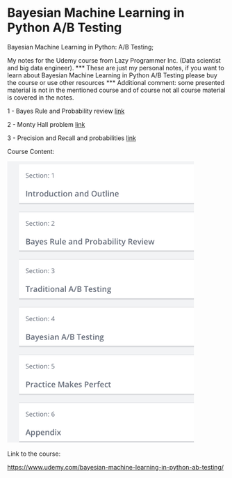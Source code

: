 # Bayesian Machine Learning in Python A/B Testing

Bayesian Machine Learning in Python: A/B Testing; 

My notes for the Udemy course from Lazy Programmer Inc. (Data scientist and big data engineer). 
*** These are just my personal notes, if you want to learn about Bayesian Machine Learning in Python A/B Testing 
please buy the course or use other resources ***
Additional comment: some presented material is not in the mentioned course and of course not all 
course material is covered in the notes.

1 - Bayes Rule and Probability review  [link](https://github.com/tpalczew/Bayesian-Machine-Learning-in-Python-A-B-Testing/blob/master/1%20-%20Bayes_Rule_and_Probability_review.ipynb)

2 - Monty Hall problem [link](https://github.com/tpalczew/Bayesian-Machine-Learning-in-Python-A-B-Testing/blob/master/2%20-%20Monty_Hall.ipynb)

3 - Precision and Recall and probabilities [link](https://github.com/tpalczew/Bayesian-Machine-Learning-in-Python-A-B-Testing/blob/master/3%20-%20Precision%20and%20Recall.ipynb)


Course Content:

![Course Content](course_content.png)


Link to the course:

https://www.udemy.com/bayesian-machine-learning-in-python-ab-testing/

